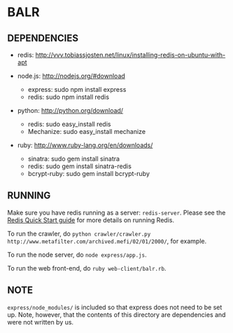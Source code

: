 BALR
====

DEPENDENCIES
------------

* redis: http://vvv.tobiassjosten.net/linux/installing-redis-on-ubuntu-with-apt

* node.js: http://nodejs.org/#download
    * express: sudo npm install express
    * redis: sudo npm install redis
    
* python: http://python.org/download/
    * redis: sudo easy_install redis
    * Mechanize: sudo easy_install mechanize

* ruby: http://www.ruby-lang.org/en/downloads/
    * sinatra: sudo gem install sinatra
    * redis: sudo gem install sinatra-redis
    * bcrypt-ruby: sudo gem install bcrypt-ruby

RUNNING
-------
Make sure you have redis running as a server: ```redis-server```. Please see the [Redis Quick Start guide](http://redis.io/topics/quickstart) for more details on running Redis.

To run the crawler, do ```python crawler/crawler.py http://www.metafilter.com/archived.mefi/02/01/2000/```, for example.

To run the node server, do ```node express/app.js```.

To run the web front-end, do ```ruby web-client/balr.rb```.

NOTE
----
```express/node_modules/``` is included so that express does not need to be set up. Note, however, that the contents of this directory are dependencies and were not written by us.